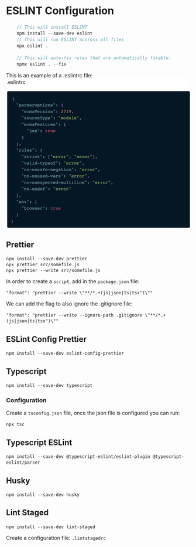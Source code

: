 # ESLINT Configuration

```js
	// This will install ESLINT
	npm install --save-dev eslint
	// This will run ESLINT accross all files
	npx eslint .

    // This will auto-fix rules that are automatically fixable:
    npmx eslint . --fix
```
This is an example of a .eslintrc file:
![ESLINT Configuration file](./images/eslintrc-01.png)

## Prettier
    npm install --save-dev prettier
    npx prettier src/somefile.js
    npx prettier --write src/somefile.js

In order to create a `script`, add in the `package.json` file:

    "format": "prettier --write \"**/*.+(js|json|ts|tsx")\""

We can add the flag to also ignore the .gitignore file:

    "format": "prettier --write --ignore-path .gitignore \"**/*.+(js|json|ts|tsx")\""

## ESLint Config Prettier

    npm install --save-dev eslint-config-prettier

## Typescript
    npm install --save-dev typescript
### Configuration
Create a `tsconfig.json` file, once the json file is configured you can run:

    npx tsc

## Typescript ESLint

    npm install --save-dev @typescript-eslint/eslint-plugin @typescript-eslint/parser

## Husky
    npm install --save-dev husky

## Lint Staged

    npm install --save-dev lint-staged

Create a configuration file: `.lintstagedrc`